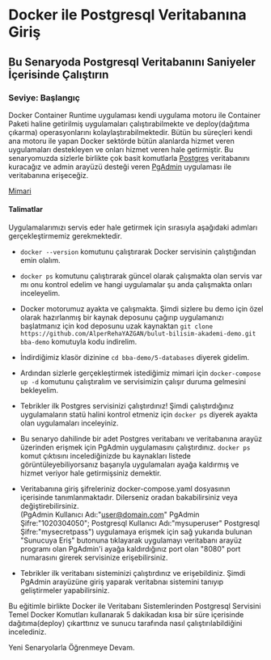 # Docker ile Postgresql Veritabanına Giriş  

## Bu Senaryoda Postgresql Veritabanını Saniyeler İçerisinde Çalıştırın  

###  Seviye: Başlangıç  

Docker Container Runtime uygulaması kendi uygulama motoru ile Container Paketi haline getirilmiş uygulamaları çalıştırabilmekte ve deploy(dağıtıma çıkarma) operasyonlarını kolaylaştırabilmektedir. Bütün bu süreçleri kendi ana motoru ile yapan Docker sektörde bütün alanlarda hizmet veren uygulamaları destekleyen ve onları hizmet veren hale getirmiştir. Bu senaryomuzda sizlerle birlikte çok basit komutlarla [Postgres](https://www.postgresql.org/) veritabanını kuracağız ve admin arayüzü desteği veren [PgAdmin](https://www.pgadmin.org/) uygulaması ile veritabanına erişeceğiz.

[Mimari](https://cdn.bulutbilisimciler.com/public/images/pg/bba-scenario-pgadmin.png)

#### Talimatlar  

Uygulamalarımızı servis eder hale getirmek için sırasıyla aşağıdaki adımları gerçekleştirmemiz gerekmektedir.  

- ``docker --version`` komutunu çalıştırarak Docker servisinin çalıştığından emin olalım.  

- ``docker ps`` komutunu çalıştırarak güncel olarak çalışmakta olan servis var mı onu kontrol edelim ve hangi uygulamalar şu anda çalışmakta onları inceleyelim.  

- Docker motorumuz ayakta ve çalışmakta. Şimdi sizlere bu demo için özel olarak hazırlanmış bir kaynak deposunu çağırıp uygulamanızı başlatmanız için kod deposunu uzak kaynaktan ```git clone https://github.com/AlperRehaYAZGAN/bulut-bilisim-akademi-demo.git bba-demo``` komutuyla kodu indirelim.  

- İndirdiğimiz klasör dizinine ``cd bba-demo/5-databases`` diyerek gidelim.  

- Ardından sizlerle gerçekleştirmek istediğimiz mimari için ``docker-compose up -d`` komutunu çalıştıralım ve servisimizin çalışır duruma gelmesini bekleyelim.  

- Tebrikler ilk Postgres servisinizi çalıştırdınız! Şimdi çalıştırdığınız uygulamaların statü halini kontrol etmeniz için ``docker ps`` diyerek ayakta olan uygulamaları inceleyiniz.  

- Bu senaryo dahilinde bir adet Postgres veritabanı ve veritabanına arayüz üzerinden erişmek için PgAdmin uygulamasını çalıştırdınız. ``docker ps`` komut çıktısını incelediğinizde bu kaynakları listede görüntüleyebiliyorsanız başarıyla uygulamaları ayağa kaldırmış ve hizmet veriyor hale getirmişsiniz demektir.  

- Veritabanına giriş şifreleriniz docker-compose.yaml dosyasının içerisinde tanımlanmaktadır. Dilerseniz oradan bakabilirsiniz veya değiştirebilirsiniz.  
(PgAdmin Kullanıcı Adı:"user@domain.com" PgAdmin Şifre:"1020304050"; Postgresql Kullanıcı Adı:"mysuperuser" Postgresql Şifre:"mysecretpass") uygulamaya erişmek için sağ yukarıda bulunan "Sunucuya Eriş" butonuna tıklayarak uygulamayı veritabanı arayüz programı olan PgAdmin'i ayağa kaldırdığınız port olan "8080" port numarasını girerek servisinize erişebilirsiniz.  

- Tebrikler ilk veritabanı sisteminizi çalıştırdınız ve erişebildiniz. Şimdi PgAdmin arayüzüne giriş yaparak veritabnaı sistemini tanıyıp geliştirmeler yapabilirsiniz.  

Bu eğitimle birlikte Docker ile Veritabanı Sistemlerinden Postgresql Servisini Temel Docker Komutları kullanarak 5 dakikadan kısa bir süre içerisinde dağıtıma(deploy) çıkarttınız ve sunucu tarafında nasıl çalıştırılabildiğini incelediniz.  

Yeni Senaryolarla Öğrenmeye Devam.  







